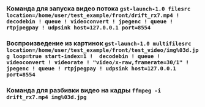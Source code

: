 ### Команда для запуска видео потока `gst-launch-1.0 filesrc location=/home/user/test_example/front/drift_rx7.mp4 ! decodebin ! queue ! videoconvert ! jpegenc ! queue ! rtpjpegpay ! udpsink host=127.0.0.1 port=8554`
### Воспроизведение из картинок `gst-launch-1.0 multifilesrc location=/home/user/test_example/front/test_video/img%03d.jpg loop=true start-index=1 !  decodebin ! queue ! videoconvert ! videorate ! "video/x-raw,framerate=30/1" ! jpegenc ! queue ! rtpjpegpay ! udpsink host=127.0.0.1 port=8554`
### Команда для разбивки видео на кадры `ffmpeg -i drift_rx7.mp4 img%03d.jpg`